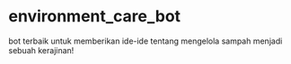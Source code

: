 # environment_care_bot
bot terbaik untuk memberikan ide-ide tentang mengelola sampah menjadi sebuah kerajinan!
